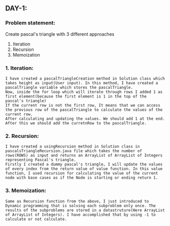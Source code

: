 ## DAY-1:

### Problem statement:
Create pascal's triangle with 3 different approaches 
1. Iteration
2. Recursion
3. Memoization

### 1. Iteration:

    I have created a pascalTriangleCreation method in Solution class which takes height as input(User input). In this method, I have created a pascalTriangle variable which stores the pascalTriangle.
    Now, inside the for loop which will iterate through rows I added 1 as first element(because the first element is 1 in the top of the pascal's triangle)
    If the current row is not the first row, It means that we can access the previous row of the pascalTriangle to calculate the values of the current row.
    After calculating and updating the values. We should add 1 at the end.
    After this we should add the curretnRow to the pascalTriangle.
    
### 2. Recursion:
    
    I have created a usingRecursion method in Solution class in pascalsTriangleRecursion.java file which takes the number of rows(ROWS) as input and returns an ArrayList of ArrayList of Integers representing Pascal's triangle.
    Firstly I created a dummy pascal's triangle, I will update the values of every index from the return value of value function. In this value function, I used recursion for calculating the value of the current node with base cases as if the Node is starting or ending return 1.
    
### 3. Memoization:
    Same as Recursion function from the above, I just introduced to Dynamic programming that is solving each subproblem only once. The results of the subproblems are stored in a datastruture(Here ArrayList of ArrayList of Integers). I have accomplished that by using -1 to calculate or not calculate.
